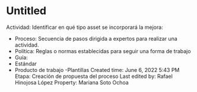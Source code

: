 # Untitled

Actividad: Identificar en qué tipo asset se incorporará la mejora:
- Proceso: Secuencia de pasos dirigida a expertos para realizar una actividad.
- Política: Reglas o normas establecidas para seguir una forma de trabajo
- Guía:
- Estándar
- Producto de trabajo
-Plantillas
Created time: June 6, 2022 5:43 PM
Etapa: Creación de propuesta del proceso
Last edited by: Rafael Hinojosa López
Property: Mariana Soto Ochoa